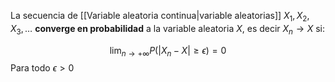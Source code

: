 
La secuencia de [[Variable aleatoria continua|variable aleatorias]] $X_1, X_2, X_3, \dots$ **converge en probabilidad** a la variable aleatoria $X$, es decir $X_n\to X$ si: 

$$\lim_{n\to+\infty}P\left(\vert X_n-X\vert\geq\epsilon\right)=0$$ 
Para todo $\epsilon >0$ 